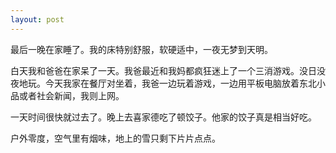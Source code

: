 ```yaml
---
layout: post
---
```


最后一晚在家睡了。我的床特别舒服，软硬适中，一夜无梦到天明。

白天我和爸爸在家呆了一天。我爸最近和我妈都疯狂迷上了一个三消游戏。没日没夜地玩。今天我家在餐厅对坐着，我爸一边玩着游戏，一边用平板电脑放着东北小品或者社会新闻，我则上网。

一天时间很快就过去了。晚上去喜家德吃了顿饺子。他家的饺子真是相当好吃。

户外零度，空气里有烟味，地上的雪只剩下片片点点。